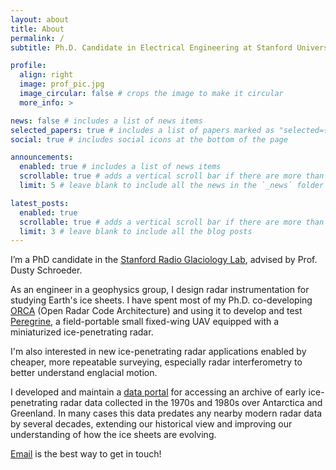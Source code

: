 ```yaml
---
layout: about
title: About
permalink: /
subtitle: Ph.D. Candidate in Electrical Engineering at Stanford University

profile:
  align: right
  image: prof_pic.jpg
  image_circular: false # crops the image to make it circular
  more_info: >

news: false # includes a list of news items
selected_papers: true # includes a list of papers marked as "selected={true}"
social: true # includes social icons at the bottom of the page

announcements:
  enabled: true # includes a list of news items
  scrollable: true # adds a vertical scroll bar if there are more than 3 news items
  limit: 5 # leave blank to include all the news in the `_news` folder

latest_posts:
  enabled: true
  scrollable: true # adds a vertical scroll bar if there are more than 3 new posts items
  limit: 3 # leave blank to include all the blog posts
---
```



I’m a PhD candidate in the [Stanford Radio Glaciology Lab](https://www.radioglaciology.com/), advised by Prof. Dusty Schroeder.

As an engineer in a geophysics group, I design radar instrumentation for studying Earth's ice sheets. I have spent most of my Ph.D. co-developing [ORCA](https://orca.radioglaciology.com/) (Open Radar Code Architecture) and using it to develop and test [Peregrine](/projects/peregrine), a field-portable small fixed-wing UAV equipped with a miniaturized ice-penetrating radar.

I'm also interested in new ice-penetrating radar applications enabled by cheaper, more repeatable surveying, especially radar interferometry to better understand englacial motion.

I developed and maintain a [data portal](/projects/radarfilmstudio) for accessing an archive of early ice-penetrating radar data collected in the 1970s and 1980s over Antarctica and Greenland. In many cases this data predates any nearby modern radar data by several decades, extending our historical view and improving our understanding of how the ice sheets are evolving.

[Email](mailto:teisberg@stanford.edu) is the best way to get in touch!